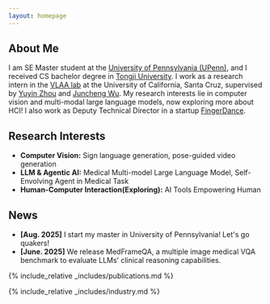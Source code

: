 ```yaml
---
layout: homepage
---
```


## About Me

I am SE Master student at the [University of Pennsylvania (UPenn)](https://www.seas.upenn.edu/), and I received CS bachelor degree in [Tongji University](https://cs.tongji.edu.cn). I work as a research intern in the [VLAA lab](https://ucsc-vlaa.github.io/) at the University of California, Santa Cruz, supervised by [Yuyin Zhou](https://yuyinzhou.github.io/) and [Juncheng Wu](https://chtholly17.github.io/). My research interests lie in computer vision and multi-modal large language models, now exploring more about HCI! I also work as Deputy Technical Director in a startup [FingerDance](https://fingerdance.ai/home/).

## Research Interests

- **Computer Vision:** Sign language generation, pose-guided video generation
- **LLM & Agentic AI:** Medical Multi-model Large Language Model, Self-Envolving Agent in Medical Task
- **Human-Computer Interaction(Exploring):** AI Tools Empowering Human

## News

- **[Aug. 2025]** I start my master in University of Pennsylvania! Let's go quakers!
- **[June. 2025]** We release MedFrameQA, a multiple image medical VQA benchmark to evaluate LLMs’ clinical reasoning capabilities.



{% include_relative _includes/publications.md %}

{% include_relative _includes/industry.md %}

<!-- 
{% include_relative _includes/services.md %} -->
